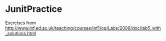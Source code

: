 # JunitPractice

Exercises from http://www.inf.ed.ac.uk/teaching/courses/inf1/op/Labs/2008/doc/lab5_with_solutions.html
